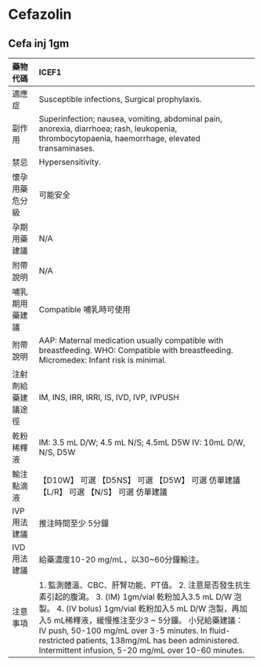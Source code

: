 # Cefazolin

## Cefa inj 1gm

| 藥物代碼           | ICEF1                                                                                                                                                                                                                                                                                                                                                                               |
|:-------------------|:------------------------------------------------------------------------------------------------------------------------------------------------------------------------------------------------------------------------------------------------------------------------------------------------------------------------------------------------------------------------------------|
| 適應症             | Susceptible infections, Surgical prophylaxis.                                                                                                                                                                                                                                                                                                                                       |
| 副作用             | Superinfection; nausea, vomiting, abdominal pain, anorexia, diarrhoea; rash, leukopenia, thrombocytopaenia, haemorrhage, elevated transaminases.                                                                                                                                                                                                                                    |
| 禁忌               | Hypersensitivity.                                                                                                                                                                                                                                                                                                                                                                   |
| 懷孕用藥危分級     | 可能安全                                                                                                                                                                                                                                                                                                                                                                            |
| 孕期用藥建議       | N/A                                                                                                                                                                                                                                                                                                                                                                                 |
| 附帶說明           | N/A                                                                                                                                                                                                                                                                                                                                                                                 |
| 哺乳期用藥建議     | Compatible 哺乳時可使用                                                                                                                                                                                                                                                                                                                                                             |
| 附帶說明           | AAP: Maternal medication usually compatible with breastfeeding. WHO: Compatible with breastfeeding. Micromedex: Infant risk is minimal.                                                                                                                                                                                                                                             |
| 注射劑給藥建議途徑 | IM, INS, IRR, IRRI, IS, IVD, IVP, IVPUSH                                                                                                                                                                                                                                                                                                                                            |
| 乾粉稀釋液         | IM: 3.5 mL D/W; 4.5 mL N/S; 4.5mL D5W IV: 10mL D/W, N/S, D5W                                                                                                                                                                                                                                                                                                                        |
| 輸注點滴液         | 【D10W】 可選  【D5NS】 可選  【D5W】 可選 仿單建議  【L/R】 可選  【N/S】 可選 仿單建議                                                                                                                                                                                                                                                                                            |
| IVP 用法建議       | 推注時間至少 5分鐘                                                                                                                                                                                                                                                                                                                                                                  |
| IVD 用法建議       | 給藥濃度10-20 mg/mL，以30~60分鐘輸注。                                                                                                                                                                                                                                                                                                                                              |
| 注意事項           | 1. 監測體溫、CBC、肝腎功能、PT值。 2. 注意是否發生抗生素引起的腹瀉。 3. (IM) 1gm/vial 乾粉加入3.5 mL D/W 泡製。 4. (IV bolus) 1gm/vial 乾粉加入5 mL D/W 泡製，再加入5 mL稀釋液，緩慢推注至少3 ~ 5分鐘。 小兒給藥建議： IV push, 50-100 mg/mL over 3-5 minutes. In fluid-restricted patients, 138mg/mL has been administered.  Intermittent infusion, 5-20 mg/mL over 10-60 minutes. |

